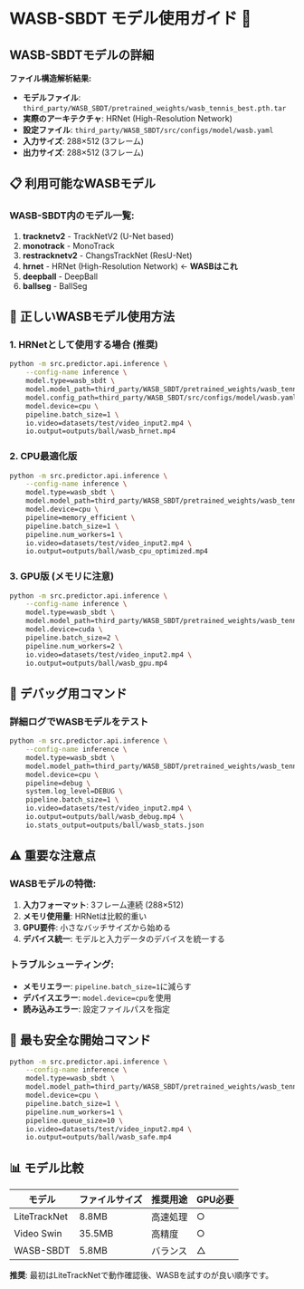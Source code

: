 # WASB-SBDT モデル使用ガイド 🎾

## WASB-SBDTモデルの詳細

**ファイル構造解析結果:**
- **モデルファイル**: `third_party/WASB_SBDT/pretrained_weights/wasb_tennis_best.pth.tar`
- **実際のアーキテクチャ**: HRNet (High-Resolution Network)
- **設定ファイル**: `third_party/WASB_SBDT/src/configs/model/wasb.yaml`
- **入力サイズ**: 288×512 (3フレーム)
- **出力サイズ**: 288×512 (3フレーム)

## 📋 利用可能なWASBモデル

### WASB-SBDT内のモデル一覧:
1. **tracknetv2** - TrackNetV2 (U-Net based)
2. **monotrack** - MonoTrack 
3. **restracknetv2** - ChangsTrackNet (ResU-Net)
4. **hrnet** - HRNet (High-Resolution Network) ← **WASBはこれ**
5. **deepball** - DeepBall
6. **ballseg** - BallSeg

## 🎯 正しいWASBモデル使用方法

### 1. HRNetとして使用する場合 (推奨)
```bash
python -m src.predictor.api.inference \
    --config-name inference \
    model.type=wasb_sbdt \
    model.model_path=third_party/WASB_SBDT/pretrained_weights/wasb_tennis_best.pth.tar \
    model.config_path=third_party/WASB_SBDT/src/configs/model/wasb.yaml \
    model.device=cpu \
    pipeline.batch_size=1 \
    io.video=datasets/test/video_input2.mp4 \
    io.output=outputs/ball/wasb_hrnet.mp4
```

### 2. CPU最適化版
```bash
python -m src.predictor.api.inference \
    --config-name inference \
    model.type=wasb_sbdt \
    model.model_path=third_party/WASB_SBDT/pretrained_weights/wasb_tennis_best.pth.tar \
    model.device=cpu \
    pipeline=memory_efficient \
    pipeline.batch_size=1 \
    pipeline.num_workers=1 \
    io.video=datasets/test/video_input2.mp4 \
    io.output=outputs/ball/wasb_cpu_optimized.mp4
```

### 3. GPU版 (メモリに注意)
```bash
python -m src.predictor.api.inference \
    --config-name inference \
    model.type=wasb_sbdt \
    model.model_path=third_party/WASB_SBDT/pretrained_weights/wasb_tennis_best.pth.tar \
    model.device=cuda \
    pipeline.batch_size=2 \
    pipeline.num_workers=2 \
    io.video=datasets/test/video_input2.mp4 \
    io.output=outputs/ball/wasb_gpu.mp4
```

## 🔧 デバッグ用コマンド

### 詳細ログでWASBモデルをテスト
```bash
python -m src.predictor.api.inference \
    --config-name inference \
    model.type=wasb_sbdt \
    model.model_path=third_party/WASB_SBDT/pretrained_weights/wasb_tennis_best.pth.tar \
    model.device=cpu \
    pipeline=debug \
    system.log_level=DEBUG \
    pipeline.batch_size=1 \
    io.video=datasets/test/video_input2.mp4 \
    io.output=outputs/ball/wasb_debug.mp4 \
    io.stats_output=outputs/ball/wasb_stats.json
```

## ⚠️ 重要な注意点

### WASBモデルの特徴:
1. **入力フォーマット**: 3フレーム連続 (288×512)
2. **メモリ使用量**: HRNetは比較的重い
3. **GPU要件**: 小さなバッチサイズから始める
4. **デバイス統一**: モデルと入力データのデバイスを統一する

### トラブルシューティング:
- **メモリエラー**: `pipeline.batch_size=1`に減らす
- **デバイスエラー**: `model.device=cpu`を使用
- **読み込みエラー**: 設定ファイルパスを指定

## 🚀 最も安全な開始コマンド

```bash
python -m src.predictor.api.inference \
    --config-name inference \
    model.type=wasb_sbdt \
    model.model_path=third_party/WASB_SBDT/pretrained_weights/wasb_tennis_best.pth.tar \
    model.device=cpu \
    pipeline.batch_size=1 \
    pipeline.num_workers=1 \
    pipeline.queue_size=10 \
    io.video=datasets/test/video_input2.mp4 \
    io.output=outputs/ball/wasb_safe.mp4
```

## 📊 モデル比較

| モデル | ファイルサイズ | 推奨用途 | GPU必要 |
|--------|----------------|----------|---------|
| LiteTrackNet | 8.8MB | 高速処理 | ○ |
| Video Swin | 35.5MB | 高精度 | ○ |
| WASB-SBDT | 5.8MB | バランス | △ |

**推奨**: 最初はLiteTrackNetで動作確認後、WASBを試すのが良い順序です。